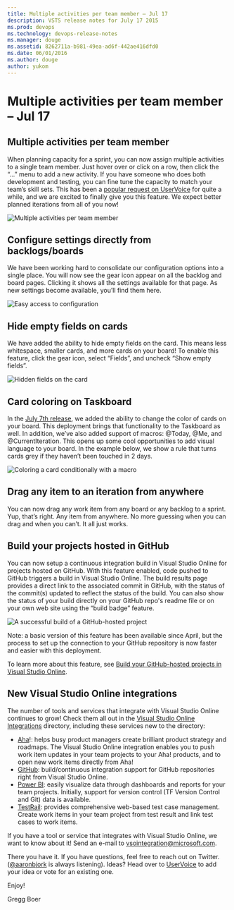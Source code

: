 ```yaml
---
title: Multiple activities per team member – Jul 17
description: VSTS release notes for July 17 2015
ms.prod: devops
ms.technology: devops-release-notes
ms.manager: douge
ms.assetid: 8262711a-b981-49ea-ad6f-442ae416dfd0
ms.date: 06/01/2016
ms.author: douge
author: yukom
---
```


# Multiple activities per team member – Jul 17

## Multiple activities per team member

When planning capacity for a sprint, you can now assign multiple activities to a single team member. Just hover over or click on a row, then click the “…” menu to add a new activity. If you have someone who does both development and testing, you can fine tune the capacity to match your team’s skill sets. This has been a [popular request on UserVoice](https://visualstudio.uservoice.com/forums/121579-visual-studio/suggestions/2308935) for quite a while, and we are excited to finally give you this feature. We expect better planned iterations from all of you now!

![Multiple activities per team member](_img/7_17_01.png)

## Configure settings directly from backlogs/boards

We have been working hard to consolidate our configuration options into a single place. You will now see the gear icon appear on all the backlog and board pages. Clicking it shows all the settings available for that page. As new settings become available, you’ll find them here.

![Easy access to configuration](_img/7_17_02.png)

## Hide empty fields on cards

We have added the ability to hide empty fields on the card. This means less whitespace, smaller cards, and more cards on your board! To enable this feature, click the gear icon, select “Fields”, and uncheck “Show empty fields”.

![Hidden fields on the card](_img/7_17_03.png)

## Card coloring on Taskboard

In the [July 7th release](jul-07-team-services.md), we added the ability to change the color of cards on your board. This deployment brings that functionality to the Taskboard as well. In addition, we’ve also added support of macros: @Today, @Me, and @CurrentIteration. This opens up some cool opportunities to add visual language to your board. In the example below, we show a rule that turns cards grey if they haven’t been touched in 2 days.

![Coloring a card conditionally with a macro](_img/7_17_04.png)

## Drag any item to an iteration from anywhere

You can now drag any work item from any board or any backlog to a sprint. Yup, that’s right. Any item from anywhere. No more guessing when you can drag and when you can’t. It all just works.

## Build your projects hosted in GitHub

You can now setup a continuous integration build in Visual Studio Online for projects hosted on GitHub. With this feature enabled, code pushed to GitHub triggers a build in Visual Studio Online. The build results page provides a direct link to the associated commit in GitHub, with the status of the commit(s) updated to reflect the status of the build. You can also show the status of your build directly on your GitHub repo's readme file or on your own web site using the “build badge” feature.

![A successful build of a GitHub-hosted project](_img/7_17_05.png)

Note: a basic version of this feature has been available since April, but the process to set up the connection to your GitHub repository is now faster and easier with this deployment.

To learn more about this feature, see [Build your GitHub-hosted projects in Visual Studio Online](http://go.microsoft.com/fwlink/?LinkID=618519).

## New Visual Studio Online integrations

The number of tools and services that integrate with Visual Studio Online continues to grow! Check them all out in the [Visual Studio Online Integrations](https://marketplace.visualstudio.com/vsts) directory, including these services new to the directory:

- [Aha](http://go.microsoft.com/fwlink/?LinkId=618521)!: helps busy product managers create brilliant product strategy and roadmaps. The Visual Studio Online integration enables you to push work item updates in your team projects to your Aha! products, and to open new work items directly from Aha!
- [GitHub](http://go.microsoft.com/fwlink/?LinkId=618519): build/continuous integration support for GitHub repositories right from Visual Studio Online.
- [Power BI](http://go.microsoft.com/fwlink/?LinkID=618520): easily visualize data through dashboards and reports for your team projects. Initially, support for version control (TF Version Control and Git) data is available.
- [TestRail](https://marketplace.visualstudio.com/vsts): provides comprehensive web-based test case management. Create work items in your team project from test result and link test cases to work items.

If you have a tool or service that integrates with Visual Studio Online, we want to know about it! Send an e-mail to [vsointegration@microsoft.com](mailto:vsointegration@microsoft.com).

There you have it. If you have questions, feel free to reach out on Twitter. ([@aaronbjork](https://twitter.com/aaronbjork) is always listening). Ideas? Head over to [UserVoice](http://visualstudio.uservoice.com/forums/330519-vso) to add your idea or vote for an existing one.

Enjoy!

Gregg Boer

